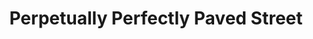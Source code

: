 ---
pid: RS258
title: Perpetually Perfectly Paved Street
location_transcription: Every street with too many potholes & no bike lane
zipcode: '19143'
outside_phl: 
neighborhood: University City
age: '23'
age_range: 20-29
instagram: 
image_file_name: RS_258.jpg
proposal_transcription: 
topic: Unknown
topic_summary: '0'
type: Infrastructure,Street
keywords_other: paved street
credit: Amalia Wiatr Lewis
image_labels: 
twitter: 
facebook: 
permalink: "/monuments/rs258/"
layout: item-page
---